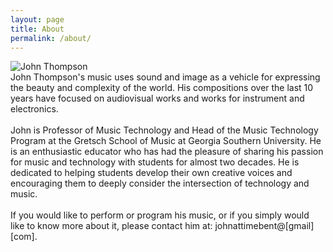 ```yaml
---
layout: page
title: About
permalink: /about/
---
```


 <div class="bio">
    
  <div class="bio-image-container">
        <img src="{{ site.baseurl }}/assets/images/john-thompson-bio.jpg" alt="John Thompson" class="bio-image">
  </div>
</div>
  <div class="bio-text"> 
    John Thompson's music uses sound and image as a vehicle for expressing the beauty and complexity of the world. His compositions over the last 10 years have focused on audiovisual works and works for instrument and electronics.
    <br>
    <br> John is Professor of Music Technology and Head of the Music Technology Program at the Gretsch School of Music at Georgia Southern University. He is an enthusiastic educator who has had the pleasure of sharing his passion for music and technology with students for almost two decades. He is dedicated to helping students develop their own creative voices and encouraging them to deeply consider the intersection of technology and music.
    <br>
    <br> If you would like to perform or program his music, or if you simply would like to know more about it, please contact him at: johnattimebent@[gmail] [com].
  </div> 
